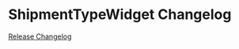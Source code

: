 # ShipmentTypeWidget Changelog

[Release Changelog](https://github.com/spryker-shop/shipment-type-widget/releases)
